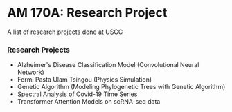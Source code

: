 # AM 170A: Research Project

A list of research projects done at USCC

### Research Projects
- Alzheimer's Disease Classification Model (Convolutional Neural Network)
- Fermi Pasta Ulam Tsingou (Physics Simulation)
- Genetic Algorithm (Modeling Phylogenetic Trees with Genetic Algorithm)
- Spectral Analysis of Covid-19 Time Series
- Transformer Attention Models on scRNA-seq data 